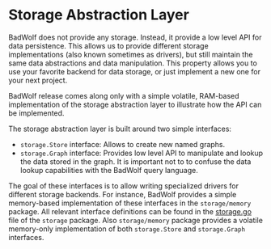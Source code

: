 # Storage Abstraction Layer

BadWolf does not provide any storage. Instead, it provide a low level API for
data persistence. This allows us to provide different storage implementations
(also known sometimes as drivers), but still maintain the same data
abstractions and data manipulation. This property allows you to use your
favorite backend for data storage, or just implement a new one for your next
project.

BadWolf release comes along only with a simple volatile, RAM-based implementation
of the storage abstraction layer to illustrate how the API can be implemented.

The storage abstraction layer is built around two simple interfaces:

* ```storage.Store``` interface: Allows to create new named graphs.
* ```storage.Graph``` interface: Provides low level API to manipulate and lookup
                      the data stored in the graph. It is important not to
                      to confuse the data lookup capabilities with the BadWolf
                      query language.

The goal of these interfaces is to allow writing specialized drivers for
different storage backends. For instance, BadWolf provides a simple
memory-based implementation of these interfaces in the ```storage/memory```
package. All relevant interface definitions can be found in the
[storage.go](../storage/storage.go) file of the ```storage``` package. Also
```storage/memory``` package provides a volatile memory-only implementation
of both ```storage.Store``` and ```storage.Graph``` interfaces.
